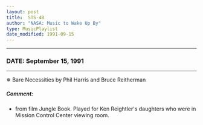 ```yaml
---
layout: post
title:  STS-48
author: "NASA: Music to Wake Up By"
type: MusicPlaylist
date_modified: 1991-09-15
---
```


----
### DATE: September 15, 1991
----
✵ Bare Necessities by Phil Harris and Bruce Reitherman

##### Comment:
* from film Jungle Book. Played for Ken Reightler's daughters who were in Mission Control Center viewing room.
